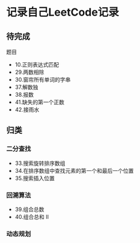 # 记录自己LeetCode记录

## 待完成
题目
+ 10.正则表达式匹配
+ 29.两数相除
+ 30.窗帘所有单词的字串
+ 37.解数独
+ 38.报数
+ 41.缺失的第一个正数
+ 42.接雨水

## 归类

### 二分查找

* 33.搜索旋转排序数组
* 34.在排序数组中查找元素的第一个和最后一个位置
* 35.搜索插入位置

### 回溯算法

* 39.组合总数
* 40.组合总和 II
### 动态规划

